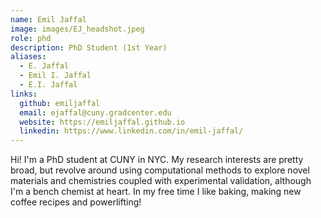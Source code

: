 ```yaml
---
name: Emil Jaffal
image: images/EJ_headshot.jpeg
role: phd
description: PhD Student (1st Year)
aliases:
  - E. Jaffal
  - Emil I. Jaffal
  - E.I. Jaffal
links:
  github: emiljaffal
  email: ejaffal@cuny.gradcenter.edu
  website: https://emiljaffal.github.io
  linkedin: https://www.linkedin.com/in/emil-jaffal/
---
```


Hi! I'm a PhD student at CUNY in NYC. My research interests are pretty broad, but revolve around using computational methods to explore novel materials and chemistries coupled with experimental validation, although I'm a bench chemist at heart. In my free time I like baking, making new coffee recipes and powerlifting!